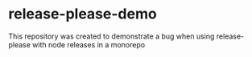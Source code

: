 # release-please-demo

This repository was created to demonstrate a bug when using release-please with node releases
in a monorepo

